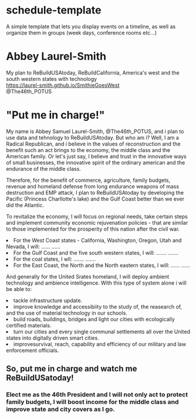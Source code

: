 #  schedule-template
A simple template that lets you display events on a timeline, as well as organize them in groups (week days, conference rooms etc…)

# Abbey Laurel-Smith

My plan to ReBuildUSAtoday, ReBuildCalifornia, America's west and the south western states with technology</br>
https://laurel-smith.github.io/SmithieGoesWest</br>
@The46th_POTUS

<h1>"Put me in charge!"</h1>

My name is Abbey Samuel Laurel-Smith, @The46th_POTUS, and i plan to use data and tehnology to ReBuildUSAtoday. But who am i? Well, I am a Radical Republican, and i believe in the values of reconstruction and the benefit such an act brings to the economy, the middle class and the American family. Or let's just say, I believe and trust in the innovative ways of small businesses, the innovative spirit of the ordinary american and the endurance of the middle class.

Therefore, for the benefit of commerce, agriculture, family budgets, revenue and homeland defense from long endurance weapons of mass destruction and EMP attack, I plan to ReBuildUSAtoday by developing the Pacific (Princess Charllotte's lake) and the Gulf Coast better than we ever did the Atlantic.

To revitalize the economy, I will focus on regional needs, take certain steps and implement community economic rejuvenation policies - that are similar to those implemented for the prosperity of this nation after the civil war.

<li>For the West Coast states - California, Washington, Oregon, Utah and Nevada, I will: ...... ......</li>

<li>For the Gulf Coast and the five south western states, I will: ....... .......</li>

<li>For the coal states, I wll: ....... .......</li>

<li>For the East Coast, the North and the North eastern states, I will: ...... ......</li></p>

And generally for the United Srates homeland, I will deploy ambient technology and ambience intelligence. With this type of system alone i will be able to:

<li>tackle infrastructure update.</li>
<li>improve knowledge and accessibiity to the study of, the reasearch of, and the use of material technology in our schools.</li>
<li>build roads, buildings, bridges and light our cities with ecologically certified materials.</li>
<li>turn our cities and every single communal settlements all over the United states into digitally driven smart cities.</li>
<li>improvesurvival, reach, capability and efficiency of our military and law enforcement officials.</li></p>

<p><b><h2>So, put me in charge and watch me ReBuildUSatoday!</h2></b></p>

<p><b><h3>Elect me as the 46th President and I will not only act to protect family budgets, I will boost income for the middle class and improve state and city covers as I go.</h3></b></p>

